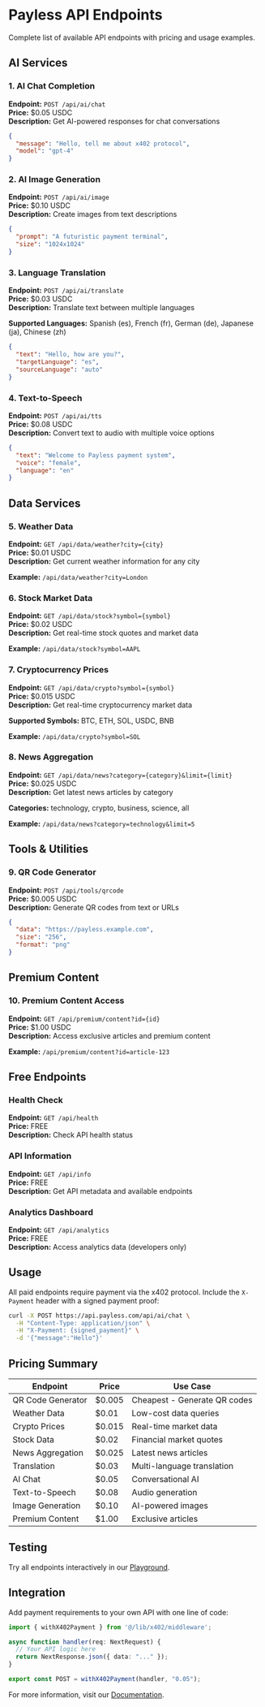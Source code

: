 # Payless API Endpoints

Complete list of available API endpoints with pricing and usage examples.

## AI Services

### 1. AI Chat Completion
**Endpoint:** `POST /api/ai/chat`  
**Price:** $0.05 USDC  
**Description:** Get AI-powered responses for chat conversations

```json
{
  "message": "Hello, tell me about x402 protocol",
  "model": "gpt-4"
}
```

### 2. AI Image Generation
**Endpoint:** `POST /api/ai/image`  
**Price:** $0.10 USDC  
**Description:** Create images from text descriptions

```json
{
  "prompt": "A futuristic payment terminal",
  "size": "1024x1024"
}
```

### 3. Language Translation
**Endpoint:** `POST /api/ai/translate`  
**Price:** $0.03 USDC  
**Description:** Translate text between multiple languages

**Supported Languages:** Spanish (es), French (fr), German (de), Japanese (ja), Chinese (zh)

```json
{
  "text": "Hello, how are you?",
  "targetLanguage": "es",
  "sourceLanguage": "auto"
}
```

### 4. Text-to-Speech
**Endpoint:** `POST /api/ai/tts`  
**Price:** $0.08 USDC  
**Description:** Convert text to audio with multiple voice options

```json
{
  "text": "Welcome to Payless payment system",
  "voice": "female",
  "language": "en"
}
```

## Data Services

### 5. Weather Data
**Endpoint:** `GET /api/data/weather?city={city}`  
**Price:** $0.01 USDC  
**Description:** Get current weather information for any city

**Example:** `/api/data/weather?city=London`

### 6. Stock Market Data
**Endpoint:** `GET /api/data/stock?symbol={symbol}`  
**Price:** $0.02 USDC  
**Description:** Get real-time stock quotes and market data

**Example:** `/api/data/stock?symbol=AAPL`

### 7. Cryptocurrency Prices
**Endpoint:** `GET /api/data/crypto?symbol={symbol}`  
**Price:** $0.015 USDC  
**Description:** Get real-time cryptocurrency market data

**Supported Symbols:** BTC, ETH, SOL, USDC, BNB

**Example:** `/api/data/crypto?symbol=SOL`

### 8. News Aggregation
**Endpoint:** `GET /api/data/news?category={category}&limit={limit}`  
**Price:** $0.025 USDC  
**Description:** Get latest news articles by category

**Categories:** technology, crypto, business, science, all

**Example:** `/api/data/news?category=technology&limit=5`

## Tools & Utilities

### 9. QR Code Generator
**Endpoint:** `POST /api/tools/qrcode`  
**Price:** $0.005 USDC  
**Description:** Generate QR codes from text or URLs

```json
{
  "data": "https://payless.example.com",
  "size": "256",
  "format": "png"
}
```

## Premium Content

### 10. Premium Content Access
**Endpoint:** `GET /api/premium/content?id={id}`  
**Price:** $1.00 USDC  
**Description:** Access exclusive articles and premium content

**Example:** `/api/premium/content?id=article-123`

## Free Endpoints

### Health Check
**Endpoint:** `GET /api/health`  
**Price:** FREE  
**Description:** Check API health status

### API Information
**Endpoint:** `GET /api/info`  
**Price:** FREE  
**Description:** Get API metadata and available endpoints

### Analytics Dashboard
**Endpoint:** `GET /api/analytics`  
**Price:** FREE  
**Description:** Access analytics data (developers only)

## Usage

All paid endpoints require payment via the x402 protocol. Include the `X-Payment` header with a signed payment proof:

```bash
curl -X POST https://api.payless.com/api/ai/chat \
  -H "Content-Type: application/json" \
  -H "X-Payment: {signed_payment}" \
  -d '{"message":"Hello"}'
```

## Pricing Summary

| Endpoint | Price | Use Case |
|----------|-------|----------|
| QR Code Generator | $0.005 | Cheapest - Generate QR codes |
| Weather Data | $0.01 | Low-cost data queries |
| Crypto Prices | $0.015 | Real-time market data |
| Stock Data | $0.02 | Financial market quotes |
| News Aggregation | $0.025 | Latest news articles |
| Translation | $0.03 | Multi-language translation |
| AI Chat | $0.05 | Conversational AI |
| Text-to-Speech | $0.08 | Audio generation |
| Image Generation | $0.10 | AI-powered images |
| Premium Content | $1.00 | Exclusive articles |

## Testing

Try all endpoints interactively in our [Playground](https://payless.com/playground).

## Integration

Add payment requirements to your own API with one line of code:

```typescript
import { withX402Payment } from '@/lib/x402/middleware';

async function handler(req: NextRequest) {
  // Your API logic here
  return NextResponse.json({ data: "..." });
}

export const POST = withX402Payment(handler, "0.05");
```

For more information, visit our [Documentation](https://payless.gitbook.io/payless-documentation).

